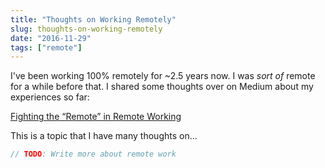 ```yaml
---
title: "Thoughts on Working Remotely"
slug: thoughts-on-working-remotely
date: "2016-11-29"
tags: ["remote"]
---
```


I've been working 100% remotely for ~2.5 years now. I was _sort of_ remote for a while before that. I shared some thoughts over on Medium about my experiences so far:

[Fighting the “Remote” in Remote Working](https://medium.com/@_erikaybar/fighting-the-remote-in-remote-working-84551c816cf2#.8la5uhcem)

This is a topic that I have many thoughts on...

```javascript
// TODO: Write more about remote work
```
